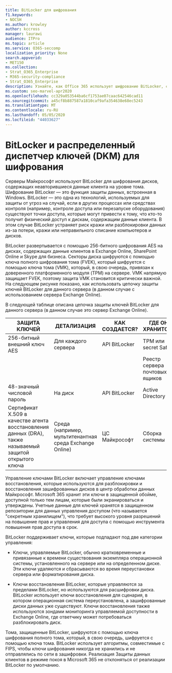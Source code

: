 ```yaml
---
title: BitLocker для шифрования
f1.keywords:
- NOCSH
ms.author: krowley
author: kccross
manager: laurawi
audience: ITPro
ms.topic: article
ms.service: O365-seccomp
localization_priority: None
search.appverid:
- MET150
ms.collection:
- Strat_O365_Enterprise
- M365-security-compliance
- Strat_O365_Enterprise
description: Узнайте, как Office 365 использует шифрование BitLocker, снижая вероятность кражи данных из-за потери или кражи компьютеров и дисков.
ms.custom: seo-marvel-apr2020
ms.openlocfilehash: cc329a053544ba6cf1753ae07caac642546cad11
ms.sourcegitcommit: a45cf8b887587a1810caf9afa354638e68ec5243
ms.translationtype: MT
ms.contentlocale: ru-RU
ms.lasthandoff: 05/05/2020
ms.locfileid: "44033627"
---
```

# <a name="bitlocker-and-distributed-key-manager-dkm-for-encryption"></a>BitLocker и распределенный диспетчер ключей (DKM) для шифрования

Серверы Майкрософт используют BitLocker для шифрования дисков, содержащих неавторившиеся данные клиента на уровне тома. Шифрование BitLocker — это функция защиты данных, встроенная в Windows. BitLocker — это одна из технологий, используемых для защиты от угроз на случай, если в других процессах или средствах контроля (например, контроле доступа или перезапуске оборудования) существуют точки доступа, которые могут привести к тому, что кто-то получит физический доступ к дискам, содержащим данные клиента. В этом случае BitLocker устраняет риск кражи или разблокировки данных из-за потери, кражи или неправильного списание компьютеров и дисков.

BitLocker развертывается с помощью 256-битного шифрования AES на дисках, содержащих данные клиентов в Exchange Online, SharePoint Online и Skype для бизнеса. Секторы диска шифруются с помощью ключа полного шифрования тома (FVEK), который шифруется с помощью ключа тома (VMK), который, в свою очередь, привязан к доверенного платформенного модуля (TPM) на сервере. VMK напрямую защищает FVEK, поэтому защита VMK становится критически важной. На следующем рисунке показано, как использовать цепочку защиты ключей BitLocker для данного сервера (в данном случае с использованием сервера Exchange Online).

В следующей таблице описана цепочка защиты ключей BitLocker для данного сервера (в данном случае это сервер Exchange Online).

| ЗАЩИТА КЛЮЧЕЙ | ДЕТАЛИЗАЦИЯ | КАК СОЗДАЕТСЯ? | ГДЕ ОН ХРАНИТСЯ? | ЗАЩИТА |
|--------------------------------------------------------------------------------|-------------------------------------------------|----------------|-------------------------|--------------------------------------------------------------------------------------------------|
| 256-битный внешний ключ AES | Для каждого сервера | API BitLocker | TPM или secret Safe | Lockbox / Access Control |
|  |  |  | Реестр сервера почтовых ящиков | Зашифрованный TPM |
| 48-значный числовой пароль | На диск | API BitLocker | Active Directory | Lockbox / Access Control |
| Сертификат X.509 в качестве агента восстановления данных (DRA), также называемый защитой открытого ключа | Среда (например, мультитенантная среда Exchange Online) | ЦС Майкрософт | Сборка системы | Ни у одного пользователя нет полного пароля для закрытого ключа. Пароль находится под физической защитой. |


Управление ключами BitLocker включает управление ключами восстановления, которые используются для разблокировки и восстановления зашифрованных дисков в центр обработки данных Майкрософт. Microsoft 365 хранит эти ключи в защищенной обойме, доступной только тем лицам, которые были экранироваться и утверждены. Учетные данные для ключей хранятся в защищенном репозитории для данных управления доступом (что называется "секретным хранилищем"), что требует высокого уровня разрешений на повышение прав и управления для доступа с помощью инструмента повышения прав доступа в срок.

BitLocker поддерживает ключи, которые подпадают под две категории управления:

- Ключи, управляемые BitLocker, обычно кратковременные и привязанные к времени существования экземпляра операционной системы, установленного на сервере или на определенном диске. Эти ключи удаляются и сбрасываются во время переустановки сервера или форматирования диска.

- Ключи восстановления BitLocker, которые управляются за пределами BitLocker, но используются для расшифровки диска. BitLocker использует ключи восстановления для сценария, в котором операционная система переустановлена, а зашифрованные диски данных уже существуют. Ключи восстановления также используются зондами мониторинга управляемой доступности в Exchange Online, где ответчику может потребоваться разблокировать диск.

Тома, защищенные BitLocker, шифруются с помощью ключа шифрования полного тома, который, в свою очередь, шифруется с помощью ключа тома. BitLocker использует алгоритмы, совместимые с FIPS, чтобы ключи шифрования никогда не хранились и не отправлялись по сети в зашифровки. Реализация Защиты данных клиентов в режиме покоя в Microsoft 365 не отклоняться от реализации BitLocker по умолчанию.
